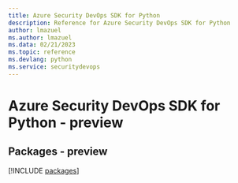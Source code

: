 ```yaml
---
title: Azure Security DevOps SDK for Python
description: Reference for Azure Security DevOps SDK for Python
author: lmazuel
ms.author: lmazuel
ms.data: 02/21/2023
ms.topic: reference
ms.devlang: python
ms.service: securitydevops
---
```

# Azure Security DevOps SDK for Python - preview
## Packages - preview
[!INCLUDE [packages](security-devops-index.md)]